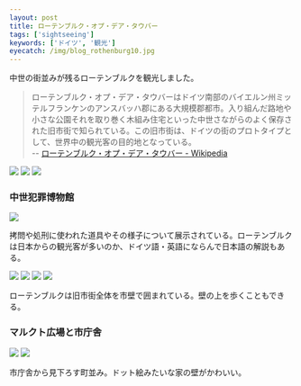 ```yaml
---
layout: post
title: ローテンブルク・オプ・デア・タウバー
tags: ['sightseeing']
keywords: ['ドイツ', '観光']
eyecatch: /img/blog_rothenburg10.jpg
---
```


中世の街並みが残るローテンブルクを観光しました。

> ローテンブルク・オプ・デア・タウバーはドイツ南部のバイエルン州ミッテルフランケンのアンスバッハ郡にある大規模郡都市。入り組んだ路地や小さな公園それを取り巻く木組み住宅といった中世さながらのよく保存された旧市街で知られている。この旧市街は、ドイツの街のプロトタイプとして、世界中の観光客の目的地となっている。 <br/> -- [ローテンブルク・オプ・デア・タウバー - Wikipedia](https://ja.wikipedia.org/wiki/%E3%83%AD%E3%83%BC%E3%83%86%E3%83%B3%E3%83%96%E3%83%AB%E3%82%AF%E3%83%BB%E3%82%AA%E3%83%97%E3%83%BB%E3%83%87%E3%82%A2%E3%83%BB%E3%82%BF%E3%82%A6%E3%83%90%E3%83%BC)

<img src="/img/blog_rothenburg01.jpg" class="image-on-frame image-fade">

<img src="/img/blog_rothenburg02.jpg" class="image-on-frame image-fade">

<img src="/img/blog_rothenburg03.jpg" class="image-on-frame image-fade">

### 中世犯罪博物館

<img src="/img/blog_rothenburg04.jpg" class="image-on-frame image-fade">

拷問や処刑に使われた道具やその様子について展示されている。ローテンブルクは日本からの観光客が多いのか、ドイツ語・英語にならんで日本語の解説もある。

<img src="/img/blog_rothenburg05.jpg" class="image-on-frame image-fade">

<img src="/img/blog_rothenburg06.jpg" class="image-on-frame image-fade">

<img src="/img/blog_rothenburg07.jpg" class="image-on-frame image-fade">

<img src="/img/blog_rothenburg08.jpg" class="image-on-frame image-fade">

ローテンブルクは旧市街全体を市壁で囲まれている。壁の上を歩くこともできる。

### マルクト広場と市庁舎

<img src="/img/blog_rothenburg09.jpg" class="image-on-frame image-fade">

<img src="/img/blog_rothenburg10.jpg" class="image-on-frame image-fade">

市庁舎から見下ろす町並み。ドット絵みたいな家の壁がかわいい。